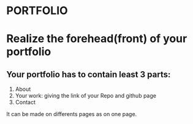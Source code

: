 # PORTFOLIO

# Realize the forehead(front) of your portfolio

## Your portfolio has to contain least 3 parts:
1. About
2. Your work: giving the link of your Repo and github page
3. Contact

It can be made on differents pages as on one page.
